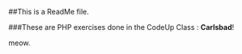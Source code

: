 ##This is a ReadMe file.

###These are PHP exercises done in the CodeUp Class :  <strong>Carlsbad</strong>!


meow.